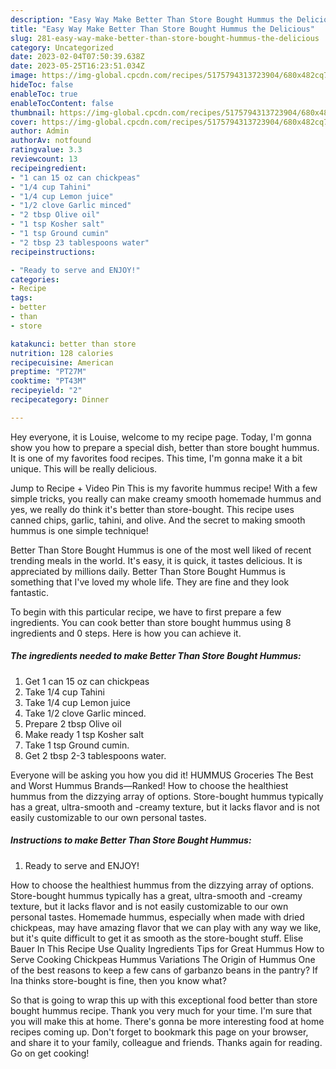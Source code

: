 ```yaml
---
description: "Easy Way Make Better Than Store Bought Hummus the Delicious"
title: "Easy Way Make Better Than Store Bought Hummus the Delicious"
slug: 281-easy-way-make-better-than-store-bought-hummus-the-delicious
category: Uncategorized
date: 2023-02-04T07:50:39.638Z
date: 2023-05-25T16:23:51.034Z
image: https://img-global.cpcdn.com/recipes/5175794313723904/680x482cq70/better-than-store-bought-hummus-recipe-main-photo.jpg
hideToc: false
enableToc: true
enableTocContent: false
thumbnail: https://img-global.cpcdn.com/recipes/5175794313723904/680x482cq70/better-than-store-bought-hummus-recipe-main-photo.jpg
cover: https://img-global.cpcdn.com/recipes/5175794313723904/680x482cq70/better-than-store-bought-hummus-recipe-main-photo.jpg
author: Admin
authorAv: notfound
ratingvalue: 3.3
reviewcount: 13
recipeingredient:
- "1 can 15 oz can chickpeas"
- "1/4 cup Tahini"
- "1/4 cup Lemon juice"
- "1/2 clove Garlic minced"
- "2 tbsp Olive oil"
- "1 tsp Kosher salt"
- "1 tsp Ground cumin"
- "2 tbsp 23 tablespoons water"
recipeinstructions:

- "Ready to serve and ENJOY!"
categories:
- Recipe
tags:
- better
- than
- store

katakunci: better than store 
nutrition: 128 calories
recipecuisine: American
preptime: "PT27M"
cooktime: "PT43M"
recipeyield: "2"
recipecategory: Dinner

---
```



Hey everyone, it is Louise, welcome to my recipe page. Today, I'm gonna show you how to prepare a special dish, better than store bought hummus. It is one of my favorites food recipes. This time, I'm gonna make it a bit unique. This will be really delicious.

Jump to Recipe + Video Pin This is my favorite hummus recipe! With a few simple tricks, you really can make creamy smooth homemade hummus and yes, we really do think it&#39;s better than store-bought. This recipe uses canned chips, garlic, tahini, and olive. And the secret to making smooth hummus is one simple technique!

Better Than Store Bought Hummus is one of the most well liked of recent trending meals in the world. It's easy, it is quick, it tastes delicious. It is appreciated by millions daily. Better Than Store Bought Hummus is something that I've loved my whole life. They are fine and they look fantastic.


To begin with this particular recipe, we have to first prepare a few ingredients. You can cook better than store bought hummus using 8 ingredients and 0 steps. Here is how you can achieve it.

<!--inarticleads1-->

##### The ingredients needed to make Better Than Store Bought Hummus:

1. Get 1 can 15 oz can chickpeas
1. Take 1/4 cup Tahini
1. Take 1/4 cup Lemon juice
1. Take 1/2 clove Garlic minced.
1. Prepare 2 tbsp Olive oil
1. Make ready 1 tsp Kosher salt
1. Take 1 tsp Ground cumin.
1. Get 2 tbsp 2-3 tablespoons water.


Everyone will be asking you how you did it! HUMMUS Groceries The Best and Worst Hummus Brands—Ranked! How to choose the healthiest hummus from the dizzying array of options. Store-bought hummus typically has a great, ultra-smooth and -creamy texture, but it lacks flavor and is not easily customizable to our own personal tastes. 

<!--inarticleads2-->

##### Instructions to make Better Than Store Bought Hummus:


1. Ready to serve and ENJOY!

How to choose the healthiest hummus from the dizzying array of options. Store-bought hummus typically has a great, ultra-smooth and -creamy texture, but it lacks flavor and is not easily customizable to our own personal tastes. Homemade hummus, especially when made with dried chickpeas, may have amazing flavor that we can play with any way we like, but it&#39;s quite difficult to get it as smooth as the store-bought stuff. Elise Bauer In This Recipe Use Quality Ingredients Tips for Great Hummus How to Serve Cooking Chickpeas Hummus Variations The Origin of Hummus One of the best reasons to keep a few cans of garbanzo beans in the pantry? If Ina thinks store-bought is fine, then you know what? 

So that is going to wrap this up with this exceptional food better than store bought hummus recipe. Thank you very much for your time. I'm sure that you will make this at home. There's gonna be more interesting food at home recipes coming up. Don't forget to bookmark this page on your browser, and share it to your family, colleague and friends. Thanks again for reading. Go on get cooking!

